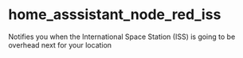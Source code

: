 # home_asssistant_node_red_iss
Notifies you when the International Space Station (ISS) is going to be overhead next for your location
